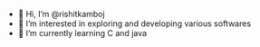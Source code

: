 - 👋 Hi, I’m @rishitkamboj
- 👀 I’m interested in exploring and developing various softwares
- 🌱 I’m currently learning C and java


<!---
rishitkamboj/rishitkamboj is a ✨ special ✨ repository because its `README.md` (this file) appears on your GitHub profile.
You can click the Preview link to take a look at your changes.
--->
